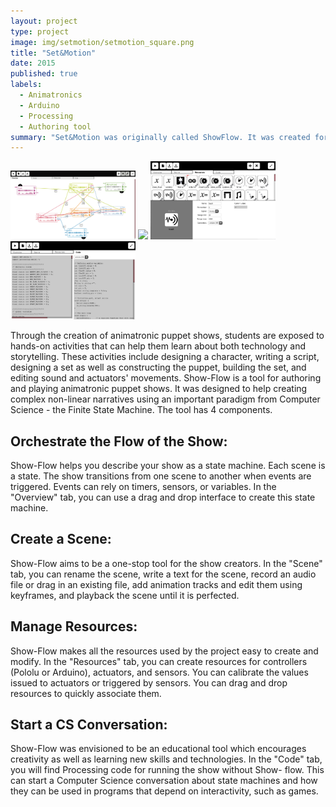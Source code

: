 ```yaml
---
layout: project
type: project
image: img/setmotion/setmotion_square.png
title: "Set&Motion"
date: 2015
published: true
labels:
  - Animatronics
  - Arduino
  - Processing
  - Authoring tool
summary: "Set&Motion was originally called ShowFlow. It was created for the Student Inovation Contest for UIST conference 2015, where the demo of the tool was presented along with the show *Zee's mystery*. The tool won the award for best Software innovation."
---
```

<div class="text-center p-4">
  <img width="200px" src="../img/setmotion/overview.png" class="img-thumbnail" >
  <img width="200px" src="../img/setmotion/scenetab.jpg" class="img-thumbnail" >
  <img width="200px" src="../img/setmotion/resourcetab.png" class="img-thumbnail" >
  <img width="200px" src="../img/setmotion/codetab.png" class="img-thumbnail" >
</div>

Through the creation of animatronic puppet shows, students are exposed to hands-on activities that can help them learn about both technology and storytelling. These activities include designing a character, writing a script, designing a set as well as constructing the puppet, building the set, and editing sound and actuators' movements. Show-Flow is a tool for authoring and playing animatronic puppet shows. It was designed to help creating complex non-linear narratives using an important paradigm from Computer Science - the Finite State Machine. The tool has 4 components.

## Orchestrate the Flow of the Show:
Show-Flow helps you describe your show as a state machine. Each scene is a state. The show transitions from one scene to another when events are triggered. Events can rely on timers, sensors, or variables. In the "Overview" tab, you can use a drag and drop interface to create this state machine.

## Create a Scene:
Show-Flow aims to be a one-stop tool for the show creators. In the "Scene" tab, you can rename the scene, write a text for the scene, record an audio file or drag in an existing file, add animation tracks and edit them using keyframes, and playback the scene until it is perfected.

## Manage Resources:
Show-Flow makes all the resources used by the project easy to create and modify. In the "Resources" tab, you can create resources for controllers (Pololu or Arduino), actuators, and sensors. You can calibrate the values issued to actuators or triggered by sensors. You can drag and drop resources to quickly associate them.

## Start a CS Conversation:
Show-Flow was envisioned to be an educational tool which encourages creativity as well as learning new skills and technologies. In the "Code" tab, you will find Processing code for running the show without Show- flow. This can start a Computer Science conversation about state machines and how they can be used in programs that depend on interactivity, such as games.


